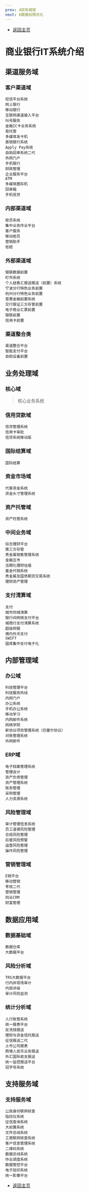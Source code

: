 ```yaml
---
prev: 4财务框架
next: 6数据权限优化
---
```


* [返回主页](../home.md)
# 商业银行IT系统介绍
## 渠道服务域
### 客户渠道域
```text
短信平台系统
网上银行
移动银行
互联网渠道接入平台
叫号服务
金融IC卡业务系统
易托管
多媒体发卡机
直销银行系统
Apply Pay系统
自助回单系统二代
外网门户
手机银行
财政管理
企业服务平台
ATM
多媒体圈存机
回单箱
手机信贷
```
### 内部渠道域
```text
柜员系统
集中业务作业平台
客户服务
移动柜员
营销助手
低柜
```
### 外部渠道域
```text
银联数据前置
盯市系统
个人结售汇报送报送（前置）系统
宁波分行特色业务前置
杭州分行特色业务前置
普惠金融前置系统
交行银证三方存管前置
电子商业汇票前置
银联前置
信用卡前置
```
### 渠道整合类
```text
渠道整合平台
智能支付平台
自助设备前置
```
## 业务处理域
### 核心域
> 核心业务系统

### 信用贷款域
```text
信贷管理系统
信用卡审批
信贷系统移动版
```
### 国际结算域
```text
国际结算
```
### 资金市场域
```text
代客资金系统
资金头寸管理系统
```
### 资产托管域
```text
资产托管系统
```

### 中间业务域
```text
综合理财平台
第三方存管
贵金属销售管理系统
金融互市
活期化理财估值
基金代销系统
贵金属及国债期货交易系统
理财资产管理
```
### 支付清算域
```text
支付
城市同城清算
银行间网络支付平台
城商行支付清算系统
超级网银
境内外币支付
SWIFT
国库集中支付电子化
```
## 内部管理域
### 办公域
```text
科技管理平台
科技服务热线
内网门户
办公系统
手机办公系统
移动学习
内网邮件系统
网络学院
新协议项目管理系统（巴塞尔协议）
对账管理系统
外网邮件
```
### ERP域
```text
电子档案管理系统
管理会计
资产负债管理
资产管理系统
账务管理
采购管理
人力资源系统
```
### 风险管理域
```text
审计管理信息系统
员工道德风险管理
合规风险管理
后督风险预警
运营风险管理
操作风险管理
```
### 营销管理域
```text
E销平台
移动营销
考核二代
营销管理
同业CRM
财富管理
```
## 数据应用域
### 数据基础域
```text
数据仓库
大数据平台
```

### 风险分析域
```text
TRS大数据平台
行内非现场审计
内部评级
审计风险监测
```

### 统计分析域
```text
人行账管系统
统一报表平台
反洗钱报送
理财与资金信托报送
征信报送二代
上市公司报表
跨境人民币业务报送
外汇国际收支报送
统一监控报送平台
冠字号系统
```
## 支持服务域
### 支持服务域
```text
公民身份联网核查
指纹仪系统
征信查询系统
大前置系统
文件总线系统
工商联网核查系统
客户信息管理系统
二维码系统
数据总线系统
作业调度系统
数据管控平台
电子验印系统
统一影像平台
```
* [返回主页](../home.md)